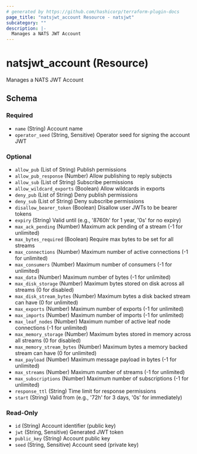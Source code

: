 ```yaml
---
# generated by https://github.com/hashicorp/terraform-plugin-docs
page_title: "natsjwt_account Resource - natsjwt"
subcategory: ""
description: |-
  Manages a NATS JWT Account
---
```


# natsjwt_account (Resource)

Manages a NATS JWT Account



<!-- schema generated by tfplugindocs -->
## Schema

### Required

- `name` (String) Account name
- `operator_seed` (String, Sensitive) Operator seed for signing the account JWT

### Optional

- `allow_pub` (List of String) Publish permissions
- `allow_pub_response` (Number) Allow publishing to reply subjects
- `allow_sub` (List of String) Subscribe permissions
- `allow_wildcard_exports` (Boolean) Allow wildcards in exports
- `deny_pub` (List of String) Deny publish permissions
- `deny_sub` (List of String) Deny subscribe permissions
- `disallow_bearer_token` (Boolean) Disallow user JWTs to be bearer tokens
- `expiry` (String) Valid until (e.g., '8760h' for 1 year, '0s' for no expiry)
- `max_ack_pending` (Number) Maximum ack pending of a stream (-1 for unlimited)
- `max_bytes_required` (Boolean) Require max bytes to be set for all streams
- `max_connections` (Number) Maximum number of active connections (-1 for unlimited)
- `max_consumers` (Number) Maximum number of consumers (-1 for unlimited)
- `max_data` (Number) Maximum number of bytes (-1 for unlimited)
- `max_disk_storage` (Number) Maximum bytes stored on disk across all streams (0 for disabled)
- `max_disk_stream_bytes` (Number) Maximum bytes a disk backed stream can have (0 for unlimited)
- `max_exports` (Number) Maximum number of exports (-1 for unlimited)
- `max_imports` (Number) Maximum number of imports (-1 for unlimited)
- `max_leaf_nodes` (Number) Maximum number of active leaf node connections (-1 for unlimited)
- `max_memory_storage` (Number) Maximum bytes stored in memory across all streams (0 for disabled)
- `max_memory_stream_bytes` (Number) Maximum bytes a memory backed stream can have (0 for unlimited)
- `max_payload` (Number) Maximum message payload in bytes (-1 for unlimited)
- `max_streams` (Number) Maximum number of streams (-1 for unlimited)
- `max_subscriptions` (Number) Maximum number of subscriptions (-1 for unlimited)
- `response_ttl` (String) Time limit for response permissions
- `start` (String) Valid from (e.g., '72h' for 3 days, '0s' for immediately)

### Read-Only

- `id` (String) Account identifier (public key)
- `jwt` (String, Sensitive) Generated JWT token
- `public_key` (String) Account public key
- `seed` (String, Sensitive) Account seed (private key)
